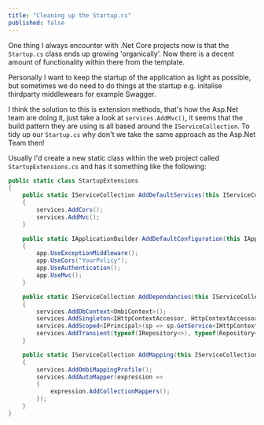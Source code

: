 ```yaml
---
title: "Cleaning up the Startup.cs"
published: false
---
```


One thing I always encounter with .Net Core projects now is that the `Startup.cs` class ends up growing 'organically'. Now there is a decent amount of functionality within there from the template.

Personally I want to keep the startup of the application as light as possible, but sometimes we do need to do things at the startup e.g. initalise thirdparty middlewears for example Swagger.

I think the solution to this is extension methods, that's how the Asp.Net team are doing it, just take a look at `services.AddMvc()`, it seems that the build pattern they are using is all based around the `IServiceCollection`. 
To tidy up our `Startup.cs` why don't we take the same approach as the Asp.Net Team then!

Usually I'd create a new static class within the web project called `StartupExtensions.cs` and has it something like the following:


``` csharp
public static class StartupExtensions
{
    public static IServiceCollection AddDefaultServices(this IServiceCollection services)
    {
        services.AddCors();
        services.AddMvc();
    }

    public static IApplicationBuilder AddDefaultConfiguration(this IApplicationBuilder app)
    {
        app.UseExceptionMiddleware();
        app.UseCors("YourPolicy");
        app.UseAuthentication();
        app.UseMvc();
    }

    public static IServiceCollection AddDependancies(this IServiceCollection services)
    {
        services.AddDbContext<OmbiContext>();
        services.AddSingleton<IHttpContextAccessor, HttpContextAccessor>();
        services.AddScoped<IPrincipal>(sp => sp.GetService<IHttpContextAccessor>().HttpContext.User); 
        services.AddTransient(typeof(IRepository<>), typeof(Repository<>));
    }

    public static IServiceCollection AddMapping(this IServiceCollection services)
    {
        services.AddOmbiMappingProfile();
        services.AddAutoMapper(expression =>
        {
            expression.AddCollectionMappers();
        });
    }
}

```